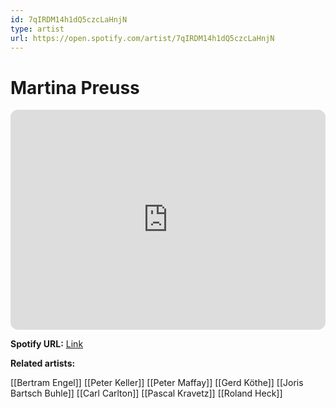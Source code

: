 ```yaml
---
id: 7qIRDM14h1dQ5czcLaHnjN
type: artist
url: https://open.spotify.com/artist/7qIRDM14h1dQ5czcLaHnjN
---
```

# Martina Preuss

<iframe style="border-radius:12px" src="https://open.spotify.com/embed/artist/7qIRDM14h1dQ5czcLaHnjN" width="100%" height="352" frameBorder="0" allowfullscreen="" allow="autoplay; clipboard-write; encrypted-media; fullscreen; picture-in-picture" loading="lazy"></iframe>

**Spotify URL:** [Link](https://open.spotify.com/artist/7qIRDM14h1dQ5czcLaHnjN)

**Related artists:**

[[Bertram Engel]]
[[Peter Keller]]
[[Peter Maffay]]
[[Gerd Köthe]]
[[Joris Bartsch Buhle]]
[[Carl Carlton]]
[[Pascal Kravetz]]
[[Roland Heck]]
